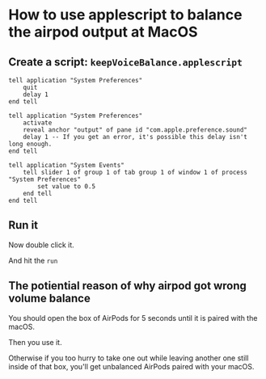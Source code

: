 # How to use applescript to balance the airpod output at MacOS

## Create a script: `keepVoiceBalance.applescript`
```applescript
tell application "System Preferences"
	quit
	delay 1
end tell

tell application "System Preferences"
	activate
	reveal anchor "output" of pane id "com.apple.preference.sound"
	delay 1 -- If you get an error, it's possible this delay isn't long enough.
end tell

tell application "System Events"
	tell slider 1 of group 1 of tab group 1 of window 1 of process "System Preferences"
		set value to 0.5
	end tell
end tell
```

## Run it
Now double click it.

And hit the `run`

## The potiential reason of why airpod got wrong volume balance
You should open the box of AirPods for 5 seconds until it is paired with the macOS.

Then you use it.

Otherwise if you too hurry to take one out while leaving another one still inside of that box, you'll get unbalanced AirPods paired with your macOS.